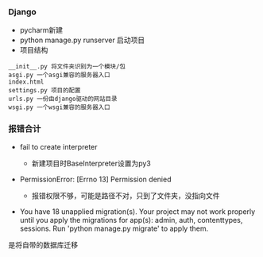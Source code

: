 ### Django
* pycharm新建
* python manage.py runserver  启动项目
* 项目结构
```
__init__.py 将文件夹识别为一个模块/包
asgi.py 一个asgi兼容的服务器入口
index.html
settings.py 项目的配置
urls.py 一份由django驱动的网站目录
wsgi.py 一个wsgi兼容的服务器入口
```


### 报错合计
* fail to create interpreter
  * 新建项目时BaseInterpreter设置为py3

* PermissionError: [Errno 13] Permission denied 
  * 报错权限不够，可能是路径不对，只到了文件夹，没指向文件

* You have 18 unapplied migration(s). Your project may not work properly until you apply the migrations for app(s): admin, auth, contenttypes, sessions.
Run 'python manage.py migrate' to apply them.

是将自带的数据库迁移



